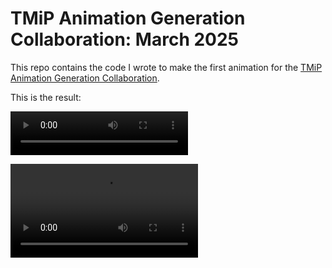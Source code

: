 # TMiP Animation Generation Collaboration: March 2025

This repo contains the code I wrote to make the first animation for the
[TMiP Animation Generation Collaboration](https://talkingmathsinpublic.uk/animation/).

This is the result:

<video src="https://github.com/mscroggs/tmip-agc-march2025/raw/refs/heads/main/video.mp4" width="284" height="70" controls></video>

![Animation](video.mp4)
